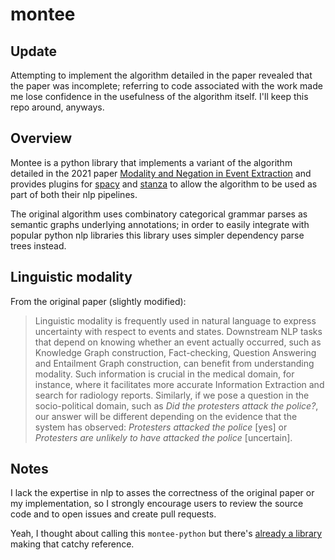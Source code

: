 # montee

## Update
Attempting to implement the algorithm detailed in the paper revealed that the paper was incomplete; referring to code associated with the work made me lose confidence in the usefulness of the algorithm itself. I'll keep this repo around, anyways.

## Overview
Montee is a python library that implements a variant of the algorithm detailed in the 2021 paper [Modality and Negation in Event Extraction](https://arxiv.org/abs/2109.09393) and provides plugins for [spacy](https://spacy.io/) and [stanza](https://stanfordnlp.github.io/stanza/) to allow the algorithm to be used as part of both their nlp pipelines.

The original algorithm uses combinatory categorical grammar parses as semantic graphs underlying annotations; in order to easily integrate with popular python nlp libraries this library uses simpler dependency parse trees instead.

## Linguistic modality

From the original paper (slightly modified):
> Linguistic modality is frequently used in natural language to express uncertainty with respect to events and states. Downstream NLP tasks that depend on knowing whether an event actually occurred, such as Knowledge Graph construction, Fact-checking, Question Answering and Entailment Graph construction, can benefit from understanding modality. Such information is crucial in the medical domain, for instance, where it facilitates more accurate Information Extraction and search for radiology reports. Similarly, if we pose a question in the socio-political domain, such as _Did the protesters attack the police?_, our answer will be different depending on the evidence that the system has observed: _Protesters attacked the police_ \[yes\] or _Protesters are unlikely to have attacked the police_ \[uncertain\].

## Notes
I lack the expertise in nlp to asses the correctness of the original paper or my implementation, so I strongly encourage users to review the source code and to open issues and create pull requests.

Yeah, I thought about calling this `montee-python` but there's [already a library](https://monte-python.readthedocs.io/en/latest/) making that catchy reference.
